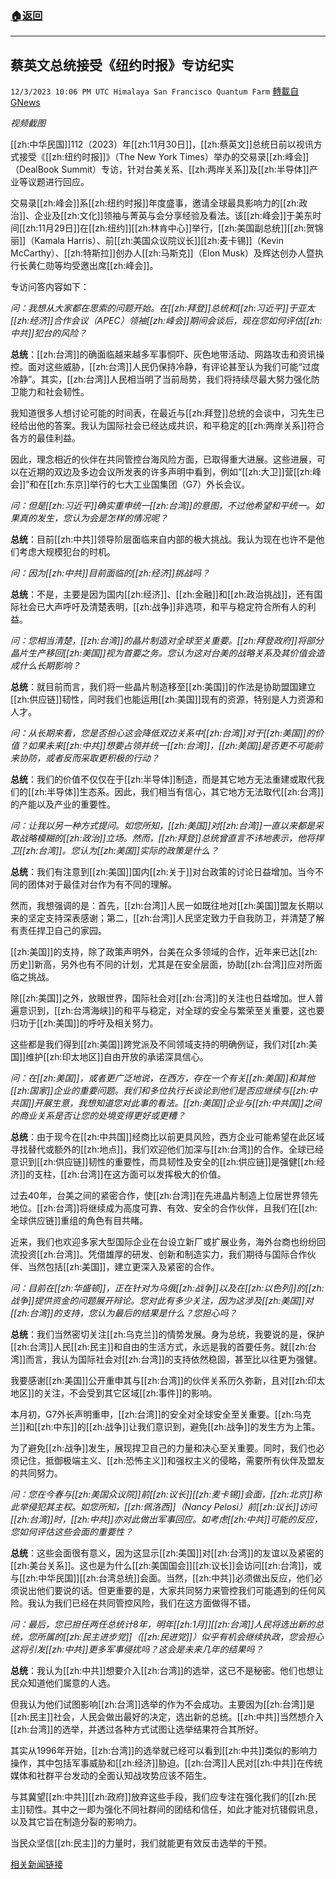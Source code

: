 ###  [:house:返回](README.md)
---


## 蔡英文总统接受《纽约时报》专访纪实
`12/3/2023 10:06 PM UTC Himalaya San Francisco Quantum Farm` [轉載自GNews](https://gnews.org/articles/2066921)

*视频截图*

[[zh:中华民国]]112（2023）年[[zh:11月30日]]，[[zh:蔡英文]]总统日前以视讯方式接受《[[zh:纽约时报]]》（The New York Times）举办的交易录[[zh:峰会]]（DealBook Summit）专访，针对台美关系、[[zh:两岸关系]]及[[zh:半导体]]产业等议题进行回应。

交易录[[zh:峰会]]系[[zh:纽约时报]]年度盛事，邀请全球最具影响力的[[zh:政治]]、企业及[[zh:文化]]领袖与菁英与会分享经验及看法。该[[zh:峰会]]于美东时间[[zh:11月29日]]在[[zh:纽约]][[zh:林肯中心]]举行，[[zh:美国副总统]][[zh:贺锦丽]]（Kamala Harris）、前[[zh:美国众议院议长]][[zh:麦卡锡]]（Kevin McCarthy）、[[zh:特斯拉]]创办人[[zh:马斯克]]（Elon Musk）及辉达创办人暨执行长黄仁勋等均受邀出席[[zh:峰会]]。

专访问答内容如下：

*问：我想从大家都在思索的问题开始。在[[zh:拜登]]总统和[[zh:习近平]]于亚太[[zh:经济]]合作会议（APEC）领袖[[zh:峰会]]期间会谈后，现在您如何评估[[zh:中共]]犯台的风险？*

**总统**：[[zh:台湾]]的确面临越来越多军事恫吓、灰色地带活动、网路攻击和资讯操控。面对这些威胁，[[zh:台湾]]人民仍保持冷静，有评论甚至认为我们可能“过度冷静”。其实，[[zh:台湾]]人民相当明了当前局势，我们将持续尽最大努力强化防卫能力和社会韧性。

我知道很多人想讨论可能的时间表，在最近与[[zh:拜登]]总统的会谈中，习先生已经给出他的答案。我认为国际社会已经达成共识，和平稳定的[[zh:两岸关系]]符合各方的最佳利益。

因此，理念相近的伙伴在共同管控台海风险方面，已取得重大进展。这些进展，可以在近期的双边及多边会议所发表的许多声明中看到，例如“[[zh:大卫]]营[[zh:峰会]]”和在[[zh:东京]]举行的七大工业国集团（G7）外长会议。

*问：但是[[zh:习近平]]确实重申统一[[zh:台湾]]的意图，不过他希望和平统一。如果真的发生，您认为会是怎样的情况呢？*

**总统**：目前[[zh:中共]]领导阶层面临来自内部的极大挑战。我认为现在也许不是他们考虑大规模犯台的时机。

*问：因为[[zh:中共]]目前面临的[[zh:经济]]挑战吗？*

**总统**：不是，主要是因为国内[[zh:经济]]、[[zh:金融]]和[[zh:政治挑战]]，还有国际社会已大声呼吁及清楚表明，[[zh:战争]]非选项，和平与稳定符合所有人的利益。

*问：您相当清楚，[[zh:台湾]]的晶片制造对全球至关重要。[[zh:拜登政府]]将部分晶片生产移回[[zh:美国]]视为首要之务。您认为这对台美的战略关系及其价值会造成什么长期影响？*

**总统**：就目前而言，我们将一些晶片制造移至[[zh:美国]]的作法是协助盟国建立[[zh:供应链]]韧性，同时我们也能运用[[zh:美国]]现有的资源，特别是人力资源和人才。

*问：从长期来看，您是否担心这会降低双边关系中[[zh:台湾]]对于[[zh:美国]]的价值？如果未来[[zh:中共]]想要占领并统一[[zh:台湾]]，[[zh:美国]]是否更不可能前来协防，或者反而采取更积极的行动？*

**总统**：我们的价值不仅仅在于[[zh:半导体]]制造，而是其它地方无法重建或取代我们的[[zh:半导体]]生态系。因此，我们相当有信心，其它地方无法取代[[zh:台湾]]的产能以及产业的重要性。

*问：让我以另一种方式提问。如您所知，[[zh:美国]]对[[zh:台湾]]一直以来都是采取战略模糊的[[zh:政治]]立场。然而，[[zh:拜登]]总统曾直言不讳地表示，他将捍卫[[zh:台湾]]。您认为[[zh:美国]]实际的政策是什么？*

**总统**：我们有注意到[[zh:美国]]国内[[zh:关于]]对台政策的讨论日益增加。当今不同的团体对于最佳对台作为有不同的理解。

然而，我想强调的是：首先，[[zh:台湾]]人民一如既往地对[[zh:美国]]盟友长期以来的坚定支持深表感谢；第二，[[zh:台湾]]人民坚定致力于自我防卫，并清楚了解有责任捍卫自己的家园。

[[zh:美国]]的支持，除了政策声明外，台美在众多领域的合作，近年来已达[[zh:历史]]新高，另外也有不同的计划，尤其是在安全层面，协助[[zh:台湾]]应对所面临之挑战。

除[[zh:美国]]之外，放眼世界，国际社会对[[zh:台湾]]的关注也日益增加。世人普遍意识到，[[zh:台湾海峡]]的和平与稳定，对全球的安全与繁荣至关重要，这也要归功于[[zh:美国]]的呼吁及相关努力。

这些都是我们得到[[zh:美国]]跨党派及不同领域支持的明确例证，我们对[[zh:美国]]维护[[zh:印太地区]]自由开放的承诺深具信心。

*问：在[[zh:美国]]，或者更广泛地说，在西方，存在一个有关[[zh:美国]]和其他[[zh:国家]]企业的重要问题。我们和多位执行长谈论到他们是否应继续与[[zh:中共国]]开展生意，我想知道您对此事的看法。[[zh:美国]]企业与[[zh:中共国]]之间的商业关系是否让您的处境变得更好或更糟？*

**总统**：由于现今在[[zh:中共国]]经商比以前更具风险，西方企业可能希望在此区域寻找替代或额外的[[zh:地点]]，我们欢迎他们加深与[[zh:台湾]]的合作。全球已经意识到[[zh:供应链]]韧性的重要性，而具韧性及安全的[[zh:供应链]]是强健[[zh:经济]]的支柱，[[zh:台湾]]在这方面可以发挥极大的价值。

过去40年，台美之间的紧密合作，使[[zh:台湾]]在先进晶片制造上位居世界领先地位。[[zh:台湾]]将继续成为高度可靠、有效、安全的合作伙伴，且我们在[[zh:全球供应链]]重组的角色有目共睹。

近来，我们也欢迎多家大型国际企业在台设立新厂或扩展业务，海外台商也纷纷回流投资[[zh:台湾]]。凭借雄厚的研发、创新和制造实力，我们期待与国际合作伙伴、当然包括[[zh:美国]]，建立更深入及紧密的合作。

*问：目前在[[zh:华盛顿]]，正在针对为乌俄[[zh:战争]]以及在[[zh:以色列]]的[[zh:战争]]提供资金的问题展开辩论。您对此有多少关注，因为这涉及[[zh:美国]]对[[zh:台湾]]的支持，您认为最后的结果是什么？您担心吗？*

**总统**：我们当然密切关注[[zh:乌克兰]]的情势发展。身为总统，我要说的是，保护[[zh:台湾]]人民[[zh:民主]]和自由的生活方式，永远是我的首要任务。就[[zh:台湾]]而言，我认为国际社会对[[zh:台湾]]的支持依然稳固，甚至比以往更为强健。

我要感谢[[zh:美国]]公开重申其与[[zh:台湾]]的伙伴关系历久弥新，且对[[zh:印太地区]]的关注，不会受到其它区域[[zh:事件]]的影响。

本月初，G7外长声明重申，[[zh:台湾]]的安全对全球安全至关重要。[[zh:乌克兰]]和[[zh:中东]]的[[zh:战争]]让我们意识到，避免[[zh:战争]]的发生方为上策。

为了避免[[zh:战争]]发生，展现捍卫自己的力量和决心至关重要。同时，我们也必须记住，抵御极端主义、[[zh:恐怖主义]]和强权主义的侵略，需要所有伙伴及盟友的共同努力。

*问：您在今春与[[zh:美国众议院]]前[[zh:议长]][[zh:麦卡锡]]会面，[[zh:北京]]称此举侵犯其主权。如您所知，[[zh:佩洛西]]（Nancy Pelosi）前[[zh:议长]]访问[[zh:台湾]]时，[[zh:中共]]亦对此做出军事回应。如考虑[[zh:中共]]可能的反应，您如何评估这些会面的重要性？*

**总统**：这些会面很有意义，因为这显示[[zh:美国]]对[[zh:台湾]]的友谊以及紧密的[[zh:美台关系]]。这也是为什么[[zh:美国国会]][[zh:议长]]会访问[[zh:台湾]]，或与[[zh:中华民国]][[zh:台湾总统]]会面。当然，[[zh:中共]]必须做出反应，他们必须说出他们要说的话。但更重要的是，大家共同努力来管控我们可能遇到的任何风险。我认为我们已经在共同管控风险，我们在这方面做得不错。

*问：最后，您已担任两任总统计8年，明年[[zh:1月]][[zh:台湾]]人民将选出新的总统，您所属的[[zh:民主进步党]]（[[zh:民进党]]）似乎有机会继续执政，您会担心这将引发[[zh:中共]]更多军事侵扰吗？这会是未来几年的结果吗？*

**总统**：我认为[[zh:中共]]想要介入[[zh:台湾]]的选举，这已不是秘密。他们也想让民众知道他们属意的人选。

但我认为他们试图影响[[zh:台湾]]选举的作为不会成功。主要因为[[zh:台湾]]是[[zh:民主]]社会，人民会做出最好的决定，选出新的总统。[[zh:中共]]当然想介入[[zh:台湾]]的选举，并透过各种方式试图让选举结果符合其所好。

其实从1996年开始，[[zh:台湾]]的选举就已经可以看到[[zh:中共]]类似的影响力操作，其中包括军事威胁和[[zh:经济]]胁迫。[[zh:台湾]]人民对[[zh:中共]]在传统媒体和社群平台发动的全面认知战攻势应该不陌生。

与其冀望[[zh:中共]][[zh:政府]]放弃这些手段，我们应专注在强化我们的[[zh:民主]]韧性。其中之一即为强化不同社群间的团结和信任，如此才能对抗错假讯息，以及其它旨在制造分裂的影响力。

当民众坚信[[zh:民主]]的力量时，我们就能更有效反击选举的干预。

[相关新闻链接](https://english.president.gov.tw/NEWS/6652)

